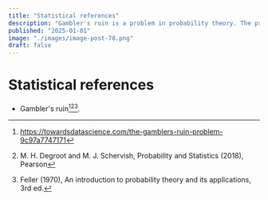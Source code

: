 ```yaml
---
title: "Statistical references"
description: "Gambler's ruin is a problem in probability theory. The problem has been dubbed the Gambler's Problem."
published: "2025-01-01"
image: "./images/image-post-78.png"
draft: false
---
```


# Statistical references

- Gambler's ruin[^1][^2][^3].


[^1]: https://towardsdatascience.com/the-gamblers-ruin-problem-9c97a7747171
[^2]: M. H. Degroot and M. J. Schervish, Probability and Statistics (2018), Pearson
[^3]: Feller (1970), An introduction to probability theory and its applications, 3rd ed.

